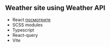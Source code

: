 ## Weather site using Weather API

- React [посмотрите](https://denisfriz.github.io/WPM/)
- SCSS modules
- Typescript
- React-query
- Vite
